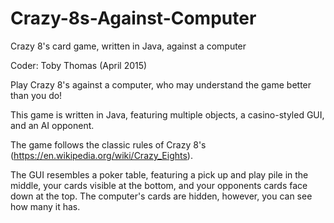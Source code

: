# Crazy-8s-Against-Computer
Crazy 8's card game, written in Java, against a computer

Coder: Toby Thomas (April 2015)

Play Crazy 8's against a computer, who may understand the game better than you do!

This game is written in Java, featuring multiple objects, a casino-styled GUI, and an AI opponent.

The game follows the classic rules of Crazy 8's (https://en.wikipedia.org/wiki/Crazy_Eights).

The GUI resembles a poker table, featuring a pick up and play pile in the middle, your cards visible at the bottom,
and your opponents cards face down at the top. The computer's cards are hidden, however, you can see how many it has.
